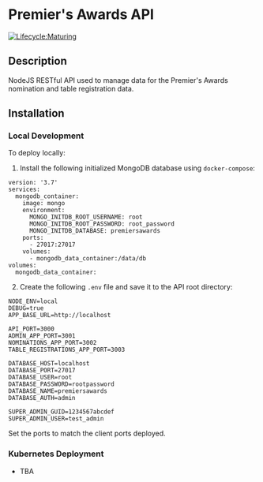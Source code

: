 # Premier's Awards API

[![Lifecycle:Maturing](https://img.shields.io/badge/Lifecycle-Maturing-007EC6)](<Redirect-URL>)

## Description

NodeJS RESTful API used to manage data for the Premier's Awards nomination and table registration data.

## Installation

### Local Development

To deploy locally:

1. Install the following initialized MongoDB database using `docker-compose`:
```
version: '3.7'
services:
  mongodb_container:
    image: mongo
    environment:
      MONGO_INITDB_ROOT_USERNAME: root
      MONGO_INITDB_ROOT_PASSWORD: root_password
      MONGO_INITDB_DATABASE: premiersawards
    ports:
      - 27017:27017
    volumes:
      - mongodb_data_container:/data/db
volumes:
  mongodb_data_container:
```

2. Create the following `.env` file and save it to the API root directory:

```
NODE_ENV=local
DEBUG=true
APP_BASE_URL=http://localhost

API_PORT=3000
ADMIN_APP_PORT=3001
NOMINATIONS_APP_PORT=3002
TABLE_REGISTRATIONS_APP_PORT=3003

DATABASE_HOST=localhost
DATABASE_PORT=27017
DATABASE_USER=root
DATABASE_PASSWORD=rootpassword
DATABASE_NAME=premiersawards
DATABASE_AUTH=admin

SUPER_ADMIN_GUID=1234567abcdef
SUPER_ADMIN_USER=test_admin
```
Set the ports to match the client ports deployed.

### Kubernetes Deployment

- TBA